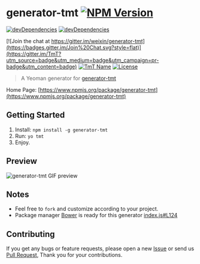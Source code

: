 # generator-tmt [![NPM Version](http://img.shields.io/npm/v/generator-tmt.svg?style=flat)](https://www.npmjs.com/package/generator-tmt "Package version") 

[![devDependencies](https://img.shields.io/david/dev/weixin/generator-tmt.svg?style=flat)](https://ci.appveyor.com/project/weixin/generator-tmt "devDependencies") 
[![devDependencies](https://img.shields.io/badge/cnpm-ready-blue.svg?style=flat)](https://npm.taobao.org/package/generator-tmt "get from cnpm") 

[![Join the chat at https://gitter.im/weixin/generator-tmt](https://badges.gitter.im/Join%20Chat.svg?style=flat)](https://gitter.im/TmT?utm_source=badge&utm_medium=badge&utm_campaign=pr-badge&utm_content=badge)
[![TmT Name](https://img.shields.io/badge/Team-TmT-brightgreen.svg?style=flat)](https://github.com/orgs/TmT/people "Tencent Moe Team") 
[![License](https://img.shields.io/badge/license-MIT-blue.svg?style=flat)](http://opensource.org/licenses/MIT "Feel free to contribute.") 

> A Yeoman generator for [generator-tmt](https://github.com/weixin/generator-tmt)

Home Page: [https://www.npmjs.org/package/generator-tmt](https://www.npmjs.org/package/generator-tmt)


## Getting Started

1. Install: `npm install -g generator-tmt`
2. Run: `yo tmt`
3. Enjoy.

## Preview

![generator-tmt GIF preview](https://cloud.githubusercontent.com/assets/1049575/13741031/d9ccec82-ea0e-11e5-8764-f994485a9cc3.gif)

## Notes

* Feel free to `fork` and customize according to your project.
* Package manager [Bower](http://bower.io) is ready for this generator [index.js#L124](https://github.com/weixin/generator-tmt/blob/master/app/index.js#L124)

## Contributing

If you get any bugs or feature requests, please open a new [Issue](https://github.com/weixin/gulp-lazyimagecss/issues) or send us [Pull Request](https://github.com/weixin/gulp-lazyimagecss/pulls), Thank you for your contributions.
